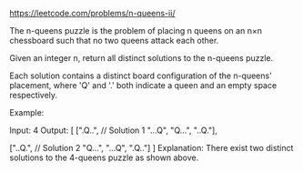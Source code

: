 https://leetcode.com/problems/n-queens-ii/

The n-queens puzzle is the problem of placing n queens on an n×n chessboard such that no two queens attack each other.

Given an integer n, return all distinct solutions to the n-queens puzzle.

Each solution contains a distinct board configuration of the n-queens' placement, where 'Q' and '.' both indicate a queen and an empty space respectively.

Example:

Input: 4
Output: [
[".Q..", // Solution 1
"...Q",
"Q...",
"..Q."],

["..Q.", // Solution 2
"Q...",
"...Q",
".Q.."]
]
Explanation: There exist two distinct solutions to the 4-queens puzzle as shown above.
